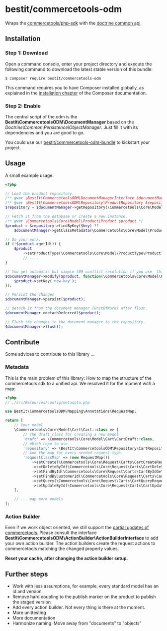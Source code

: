 # bestit/commercetools-odm

Wraps the [commercetools/php-sdk](https://github.com/commercetools/commercetools-php-sdk) with the 
[doctrine common api](https://github.com/doctrine/common).

## Installation

### Step 1: Download

Open a command console, enter your project directory and execute the
following command to download the latest stable version of this bundle:

```console
$ composer require bestit/commercetools-odm
```

This command requires you to have Composer installed globally, as explained
in the [installation chapter](https://getcomposer.org/doc/00-intro.md)
of the Composer documentation.

### Step 2: Enable

The central script of the odm is the **BestIt\CommercetoolsODM\DocumentManager** based on the 
_Doctrine\Common\Persistence\ObjectManager_. Just fill it with its dependencies and you are good to go.

You could use our [bestit/commercetools-odm-bundle](https://github.com/bestit/commercetools-odm-bundle) to kickstart 
your project.

## Usage

A small example usage:

```php
<?php

// Load the product repository.
/** @var \BestIt\CommercetoolsODM\DocumentManagerInterface $documentManager */
/** @var \BestIt\CommercetoolsODM\Repository\ProductRepository $repository */
$repository = $documentManager->getRepository(\Commercetools\Core\Model\Product\Product::class);

// Fetch it from the database or create a new instance.
/** @var \Commercetools\Core\Model\Product\Product $product */
$product = $repository->findByKey($key) ??
    $documentManager->getClassMetadata(\Commercetools\Core\Model\Product\Product::class)->getNewInstance();

// Do your work.
if (!$product->getId()) {
    $product
        ->setProductType(\Commercetools\Core\Model\ProductType\ProductTypeReference::ofId('type'))
        // ....
}

// You get automatic but simple 409 conflict resolution if you use  this callback. If not, 409s lead to an exception. 
$documentManager->modify($product, function(\Commercetools\Core\Model\Product\Product $product) {
    $product->setKey('new-key');
});

// Persist the changes
$documentManager->persist($product);

// Detach it from the document manager (UnitOfWork) after flush.
$documentManager->detachDeferred($product);

// Flush the changes in the document manager to the repository.
$documentManager->flush();

```

## Contribute

Some advices to contribute to this library ...

### Metadata

This is the main problem of this library: How to map the structure of the commercetools sdk to a unified api. We 
resolved it for the moment with a map:

```php
<?php
// ./src/Resources/config/metadata.php

use BestIt\CommercetoolsODM\Mapping\Annotations\RequestMap;

return [
    // Your model
    \Commercetools\Core\Model\Cart\Cart::class => [
        // The draft class for creating a new model
        'draft' => \Commercetools\Core\Model\Cart\CartDraft::class,
        // Which repo to use
        'repository' => \BestIt\CommercetoolsODM\Repository\CartRepository::class,
        // And the map for every needed request type.
        'requestClassMap' => (new RequestMap())
            ->setCreate(\Commercetools\Core\Request\Carts\CartCreateRequest::class)
            ->setDeleteById(\Commercetools\Core\Request\Carts\CartDeleteRequest::class)
            ->setFindById(\Commercetools\Core\Request\Carts\CartByIdGetRequest::class)
            ->setFindByCustomerId(\Commercetools\Core\Request\Carts\CartByCustomerIdGetRequest::class)
            ->setQuery(\Commercetools\Core\Request\Carts\CartQueryRequest::class)
            ->setUpdateById(\Commercetools\Core\Request\Carts\CartUpdateRequest::class)
    ],

    // ... map more models
];
```

### Action Builder

Even if we work object oriented, we still support the 
[partial updates of commercetools](https://dev.commercetools.com/http-api.html#partial-updates). Please consult the 
interface **BestIt\CommercetoolsODM\ActionBuilder\ActionBuilderInterface** to add your own action builder. 
The action builders create the request actions to commercetools matching the changed property values.
 
 **Reset your cache, after changing the action builder setup.**

## Further steps

* Work with less assumptions, for example, every standard model has an id and version 
* Remove hard coupling to the publish marker on the product to publish the staged version
* Add every action builder. Not every thing is there at the moment.
* More unittesting
* More documentation
* Harmonize naming: Move away from "documents" to "objects"
